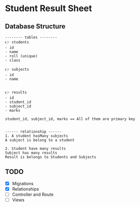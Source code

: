 # Student Result Sheet 

## Database Structure 

```
-------- tables --------
👉 students
- id
- name 
- roll (unique) 
- class

👉 subjects
- id
- name


👉 results
- id
- student_id
- subject_id
- marks 

student_id, subject_id, marks == All of them are primary key


------ relationship ------
1. A student hasMany subjects 
A subject is belong to a student

2. Student have many results
Subject has many results
Result is belongs to Students and Subjects
```

## TODO

 - [x] Migrations 
 - [x] Relationships
 - [ ] Controller and Route
 - [ ] Views